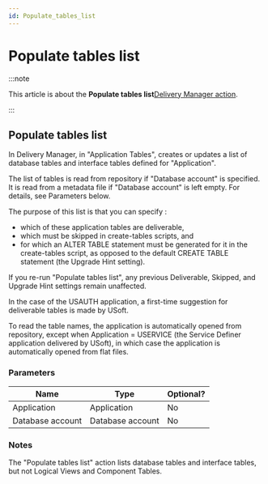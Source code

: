 ```yaml
---
id: Populate_tables_list
---
```


# Populate tables list




:::note

This article is about the **Populate tables list**[Delivery Manager action](/docs/Continuous_delivery/Delivery_Manager_actions_by_name).

:::

## **Populate tables list**

In Delivery Manager, in "Application Tables", creates or updates a list of database tables and interface tables defined for "Application".

The list of tables is read from repository if "Database account" is specified. It is read from a metadata file if "Database account" is left empty. For details, see Parameters below.

The purpose of this list is that you can specify :

- which of these application tables are deliverable,
- which must be skipped in create-tables scripts, and
- for which an ALTER TABLE statement must be generated for it in the create-tables script, as opposed to the default CREATE TABLE statement (the Upgrade Hint setting).

If you re-run "Populate tables list", any previous Deliverable, Skipped, and Upgrade Hint settings remain unaffected.

In the case of the USAUTH application, a first-time suggestion for deliverable tables is made by USoft.

To read the table names, the application is automatically opened from repository, except when Application = USERVICE (the Service Definer application delivered by USoft), in which case the application is automatically opened from flat files.

### Parameters

|**Name**|**Type**|**Optional?**|
|--------|--------|--------|
|Application|Application|No      |
|Database account|Database account|No      |



### Notes

The "Populate tables list" action lists database tables and interface tables, but not Logical Views and Component Tables.